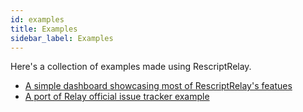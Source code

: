 ```yaml
---
id: examples
title: Examples
sidebar_label: Examples
---
```


Here's a collection of examples made using RescriptRelay.

- [A simple dashboard showcasing most of RescriptRelay's featues](https://github.com/zth/rescript-relay/tree/master/example)
- [A port of Relay official issue tracker example](https://github.com/cometkim/rescript-relay-issue-tracker)
